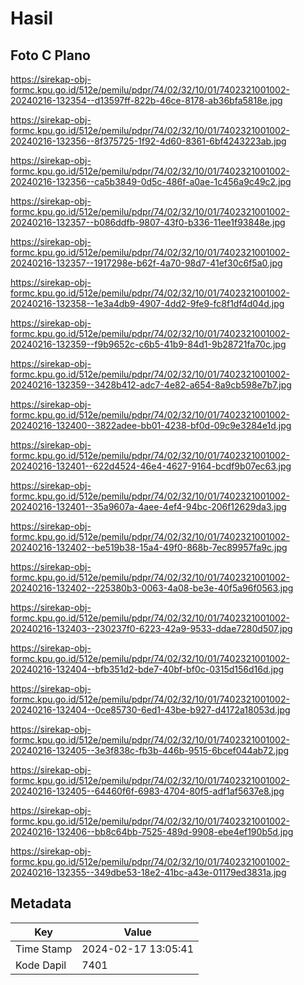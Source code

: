 # Hasil

## Foto C Plano

https://sirekap-obj-formc.kpu.go.id/512e/pemilu/pdpr/74/02/32/10/01/7402321001002-20240216-132354--d13597ff-822b-46ce-8178-ab36bfa5818e.jpg

https://sirekap-obj-formc.kpu.go.id/512e/pemilu/pdpr/74/02/32/10/01/7402321001002-20240216-132356--8f375725-1f92-4d60-8361-6bf4243223ab.jpg

https://sirekap-obj-formc.kpu.go.id/512e/pemilu/pdpr/74/02/32/10/01/7402321001002-20240216-132356--ca5b3849-0d5c-486f-a0ae-1c456a9c49c2.jpg

https://sirekap-obj-formc.kpu.go.id/512e/pemilu/pdpr/74/02/32/10/01/7402321001002-20240216-132357--b086ddfb-9807-43f0-b336-11ee1f93848e.jpg

https://sirekap-obj-formc.kpu.go.id/512e/pemilu/pdpr/74/02/32/10/01/7402321001002-20240216-132357--1917298e-b62f-4a70-98d7-41ef30c6f5a0.jpg

https://sirekap-obj-formc.kpu.go.id/512e/pemilu/pdpr/74/02/32/10/01/7402321001002-20240216-132358--1e3a4db9-4907-4dd2-9fe9-fc8f1df4d04d.jpg

https://sirekap-obj-formc.kpu.go.id/512e/pemilu/pdpr/74/02/32/10/01/7402321001002-20240216-132359--f9b9652c-c6b5-41b9-84d1-9b28721fa70c.jpg

https://sirekap-obj-formc.kpu.go.id/512e/pemilu/pdpr/74/02/32/10/01/7402321001002-20240216-132359--3428b412-adc7-4e82-a654-8a9cb598e7b7.jpg

https://sirekap-obj-formc.kpu.go.id/512e/pemilu/pdpr/74/02/32/10/01/7402321001002-20240216-132400--3822adee-bb01-4238-bf0d-09c9e3284e1d.jpg

https://sirekap-obj-formc.kpu.go.id/512e/pemilu/pdpr/74/02/32/10/01/7402321001002-20240216-132401--622d4524-46e4-4627-9164-bcdf9b07ec63.jpg

https://sirekap-obj-formc.kpu.go.id/512e/pemilu/pdpr/74/02/32/10/01/7402321001002-20240216-132401--35a9607a-4aee-4ef4-94bc-206f12629da3.jpg

https://sirekap-obj-formc.kpu.go.id/512e/pemilu/pdpr/74/02/32/10/01/7402321001002-20240216-132402--be519b38-15a4-49f0-868b-7ec89957fa9c.jpg

https://sirekap-obj-formc.kpu.go.id/512e/pemilu/pdpr/74/02/32/10/01/7402321001002-20240216-132402--225380b3-0063-4a08-be3e-40f5a96f0563.jpg

https://sirekap-obj-formc.kpu.go.id/512e/pemilu/pdpr/74/02/32/10/01/7402321001002-20240216-132403--230237f0-6223-42a9-9533-ddae7280d507.jpg

https://sirekap-obj-formc.kpu.go.id/512e/pemilu/pdpr/74/02/32/10/01/7402321001002-20240216-132404--bfb351d2-bde7-40bf-bf0c-0315d156d16d.jpg

https://sirekap-obj-formc.kpu.go.id/512e/pemilu/pdpr/74/02/32/10/01/7402321001002-20240216-132404--0ce85730-6ed1-43be-b927-d4172a18053d.jpg

https://sirekap-obj-formc.kpu.go.id/512e/pemilu/pdpr/74/02/32/10/01/7402321001002-20240216-132405--3e3f838c-fb3b-446b-9515-6bcef044ab72.jpg

https://sirekap-obj-formc.kpu.go.id/512e/pemilu/pdpr/74/02/32/10/01/7402321001002-20240216-132405--64460f6f-6983-4704-80f5-adf1af5637e8.jpg

https://sirekap-obj-formc.kpu.go.id/512e/pemilu/pdpr/74/02/32/10/01/7402321001002-20240216-132406--bb8c64bb-7525-489d-9908-ebe4ef190b5d.jpg

https://sirekap-obj-formc.kpu.go.id/512e/pemilu/pdpr/74/02/32/10/01/7402321001002-20240216-132355--349dbe53-18e2-41bc-a43e-01179ed3831a.jpg


## Metadata

| Key        | Value               |
| ---------- | ------------------- |
| Time Stamp | 2024-02-17 13:05:41 |
| Kode Dapil | 7401                |




